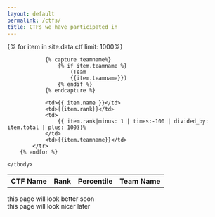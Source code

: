 ```yaml
---
layout: default
permalink: /ctfs/
title: CTFs we have participated in
---
```


<link href="https://cdn.datatables.net/1.10.21/css/jquery.dataTables.css" rel="stylesheet" type="text/css">

<script charset="utf8" src="https://cdn.datatables.net/1.10.21/js/jquery.dataTables.js" type="text/javascript"></script>
<script>
    $(document).ready( function () {
    $('#table_id').DataTable();
} );
</script>


<table class="display" id="table_id">
    <thead>
        <tr>
            <th>CTF Name</th>
            <th>Rank</th>
            <th>Percentile</th>
            <th>Team Name</th>
        </tr>
    </thead>
    <tbody>
        {% for item in site.data.ctf limit: 1000%}
            <tr>

                {% capture teamname%}
                    {% if item.teamname %}
                        (Team
                        {{item.teamname}})
                    {% endif %}
                {% endcapture %}

                <td>{{ item.name }}</td>
                <td>{{item.rank}}</td>
                <td>
                    {{ item.rank|minus: 1 | times:-100 | divided_by: item.total | plus: 100}}%
                </td>
                <td>{{item.teamname}}</td>
            </tr>
        {% endfor %}

    </tbody>
</table>

~~this page will look better soon~~  
this page will look nicer later